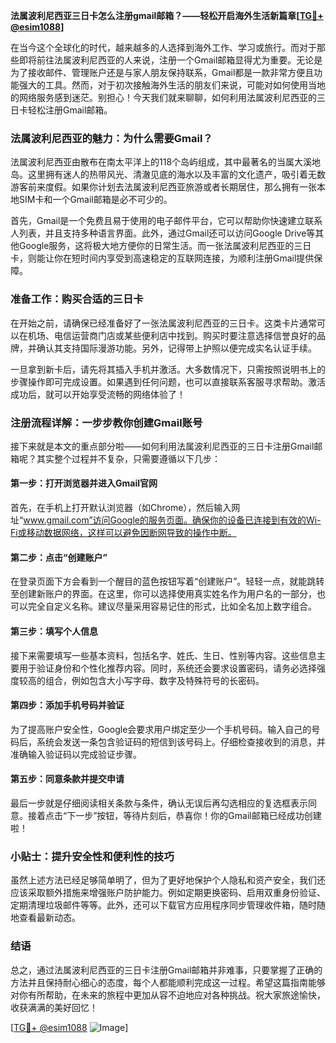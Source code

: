 **法属波利尼西亚三日卡怎么注册gmail邮箱？——轻松开启海外生活新篇章[[TG💪+ @esim1088](https://t.me/s/esim1088)]**

在当今这个全球化的时代，越来越多的人选择到海外工作、学习或旅行。而对于那些即将前往法属波利尼西亚的人来说，注册一个Gmail邮箱显得尤为重要。无论是为了接收邮件、管理账户还是与家人朋友保持联系，Gmail都是一款非常方便且功能强大的工具。然而，对于初次接触海外生活的朋友们来说，可能对如何使用当地的网络服务感到迷茫。别担心！今天我们就来聊聊，如何利用法属波利尼西亚的三日卡轻松注册Gmail邮箱。

### 法属波利尼西亚的魅力：为什么需要Gmail？

法属波利尼西亚由散布在南太平洋上的118个岛屿组成，其中最著名的当属大溪地岛。这里拥有迷人的热带风光、清澈见底的海水以及丰富的文化遗产，吸引着无数游客前来度假。如果你计划去法属波利尼西亚旅游或者长期居住，那么拥有一张本地SIM卡和一个Gmail邮箱是必不可少的。

首先，Gmail是一个免费且易于使用的电子邮件平台，它可以帮助你快速建立联系人列表，并且支持多种语言界面。此外，通过Gmail还可以访问Google Drive等其他Google服务，这将极大地方便你的日常生活。而一张法属波利尼西亚的三日卡，则能让你在短时间内享受到高速稳定的互联网连接，为顺利注册Gmail提供保障。

### 准备工作：购买合适的三日卡

在开始之前，请确保已经准备好了一张法属波利尼西亚的三日卡。这类卡片通常可以在机场、电信运营商门店或某些便利店中找到。购买时要注意选择信誉良好的品牌，并确认其支持国际漫游功能。另外，记得带上护照以便完成实名认证手续。

一旦拿到新卡后，请先将其插入手机并激活。大多数情况下，只需按照说明书上的步骤操作即可完成设置。如果遇到任何问题，也可以直接联系客服寻求帮助。激活成功后，就可以开始享受流畅的网络体验了！

### 注册流程详解：一步步教你创建Gmail账号

接下来就是本文的重点部分啦——如何利用法属波利尼西亚的三日卡注册Gmail邮箱呢？其实整个过程并不复杂，只需要遵循以下几步：

#### 第一步：打开浏览器并进入Gmail官网

首先，在手机上打开默认浏览器（如Chrome），然后输入网址“www.gmail.com”访问Google的服务页面。确保你的设备已连接到有效的Wi-Fi或移动数据网络，这样可以避免因断网导致的操作中断。

#### 第二步：点击“创建账户”

在登录页面下方会看到一个醒目的蓝色按钮写着“创建账户”。轻轻一点，就能跳转至创建新账户的界面。在这里，你可以选择使用真实姓名作为用户名的一部分，也可以完全自定义名称。建议尽量采用容易记住的形式，比如全名加上数字组合。

#### 第三步：填写个人信息

接下来需要填写一些基本资料，包括名字、姓氏、生日、性别等内容。这些信息主要用于验证身份和个性化推荐内容。同时，系统还会要求设置密码，请务必选择强度较高的组合，例如包含大小写字母、数字及特殊符号的长密码。

#### 第四步：添加手机号码并验证

为了提高账户安全性，Google会要求用户绑定至少一个手机号码。输入自己的号码后，系统会发送一条包含验证码的短信到该号码上。仔细检查接收到的消息，并准确输入验证码以完成验证步骤。

#### 第五步：同意条款并提交申请

最后一步就是仔细阅读相关条款与条件，确认无误后再勾选相应的复选框表示同意。接着点击“下一步”按钮，等待片刻后，恭喜你！你的Gmail邮箱已经成功创建啦！

### 小贴士：提升安全性和便利性的技巧

虽然上述方法已经足够简单明了，但为了更好地保护个人隐私和资产安全，我们还应该采取额外措施来增强账户防护能力。例如定期更换密码、启用双重身份验证、定期清理垃圾邮件等等。此外，还可以下载官方应用程序同步管理收件箱，随时随地查看最新动态。

### 结语

总之，通过法属波利尼西亚的三日卡注册Gmail邮箱并非难事，只要掌握了正确的方法并且保持耐心细心的态度，每个人都能顺利完成这一过程。希望这篇指南能够对你有所帮助，在未来的旅程中更加从容不迫地应对各种挑战。祝大家旅途愉快，收获满满的美好回忆！

[[TG💪+ @esim1088](https://t.me/s/esim1088) ![Image](https://i.postimg.cc/4NQfJmqS/Snipaste-2025-05-13-00-14-12.png)]